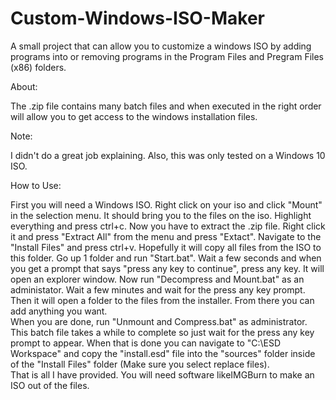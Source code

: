 # Custom-Windows-ISO-Maker
A small project that can allow you to customize a windows ISO by adding programs into or removing programs in the Program Files and Pregram Files (x86) folders.


About:

   The .zip file contains many batch files and when executed in the right order will allow you to get access to the windows installation files.
  
Note: 

  I didn't do a great job explaining. Also, this was only tested on a Windows 10 ISO.
  
How to Use:
  
   First you will need a Windows ISO. Right click on your iso and click "Mount" in the selection menu. It should bring you to the files on the iso.
  Highlight everything and press ctrl+c.  Now you have to extract the .zip file. Right click it and press "Extract All" from the menu and press "Extact".
  Navigate to the "Install Files" and press ctrl+v.  Hopefully it will copy all files from the ISO to this folder.  Go up 1 folder and run "Start.bat".
  Wait a few seconds and when you get a prompt that says "press any key to continue", press any key.  It will open an explorer window. Now run 
  "Decompress and Mount.bat" as an administator.  Wait a few minutes and wait for the press any key prompt.  
  Then it will open a folder to the files from the installer.  From there you can add anything you want.  
  When you are done, run "Unmount and Compress.bat" as administrator.  
  This batch file takes a while to complete so just wait for the press any key prompt to appear.  When that is done you can navigate to "C:\ESD Workspace"
  and copy the "install.esd" file into the "sources" folder inside of the "Install Files" folder (Make sure you select replace files).  
  That is all I have provided.  You will need software likeIMGBurn to make an ISO out of the files.
